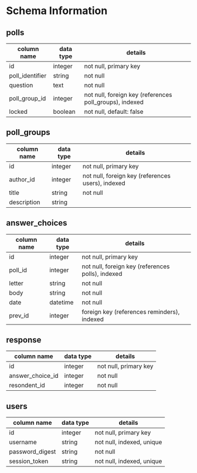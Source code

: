 # Schema Information

## polls
column name     | data type | details
----------------|-----------|-----------------------
id              | integer   | not null, primary key
poll_identifier | string    | not null
question        | text      | not null
poll_group_id   | integer   | not null, foreign key (references poll_groups), indexed
locked          | boolean   | not null, default: false

## poll_groups
column name | data type | details
------------|-----------|-----------------------
id          | integer   | not null, primary key
author_id   | integer   | not null, foreign key (references users), indexed
title       | string    | not null
description | string    |

## answer_choices
column name | data type | details
------------|-----------|-----------------------
id          | integer   | not null, primary key
poll_id     | integer   | not null, foreign key (references polls), indexed
letter      | string    | not null
body        | string    | not null
date        | datetime  | not null
prev_id     | integer   | foreign key (references reminders), indexed

## response
column name      | data type | details
-----------------|-----------|-----------------------
id               | integer   | not null, primary key
answer_choice_id | integer   | not null
resondent_id     | integer   | not null

## users
column name     | data type | details
----------------|-----------|-----------------------
id              | integer   | not null, primary key
username        | string    | not null, indexed, unique
password_digest | string    | not null
session_token   | string    | not null, indexed, unique
